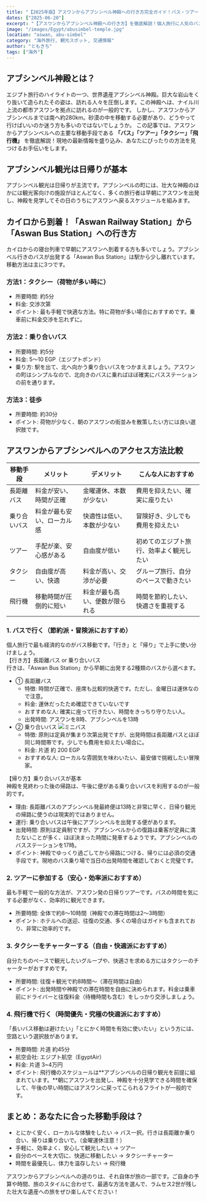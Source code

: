 ```yaml
---
title: "【2025年版】アスワンからアブシンベル神殿への行き方完全ガイド！バス・ツアー・飛行機を徹底比較"
dates: ["2025-06-20"]
excerpt: "【アスワンからアブシンベル神殿への行き方】を徹底解説！個人旅行に人気のバス（長距離・乗り合い）での行き方や帰り方、安心なツアー、時短できる飛行機まで、各手段の料金や時間を比較。アスワン駅からのアクセスやバスの金曜運休など、旅行前に知りたい現地情報も満載の完全ガイドです。"
image: "/images/Egypt/abusimbel-temple.jpg"
location: "aswan, abu-simbel"
category: "海外旅行, 観光スポット, 交通情報"
author: "ともきち"
tags: ["海外"]
---
```


## アブシンベル神殿とは？

エジプト旅行のハイライトの一つ、世界遺産アブシンベル神殿。巨大な岩山をくり抜いて造られたその姿は、訪れる人々を圧倒します。この神殿へは、ナイル川上流の都市アスワンを拠点に訪れるのが一般的です。
しかし、アスワンからアブシンベルまでは南へ約280km。砂漠の中を移動する必要があり、どうやって行けばいいのか迷う方も多いのではないでしょうか。
この記事では、アスワンからアブシンベルへの主要な移動手段である
**「バス」「ツアー」「タクシー」「飛行機」**
を徹底解説！現地の最新情報を盛り込み、あなたにぴったりの方法を見つけるお手伝いをします。

## アブシンベル観光は日帰りが基本

アブシンベル観光は日帰りが主流です。アブシンベルの町には、壮大な神殿のほかには観光客向けの施設がほとんどなく、多くの旅行者は早朝にアスワンを出発し、神殿を見学してその日のうちにアスワンへ戻るスケジュールを組みます。

## カイロから到着！「Aswan Railway Station」から「Aswan Bus Station」への行き方

カイロからの寝台列車で早朝にアスワンへ到着する方も多いでしょう。アブシンベル行きのバスが出発する「Aswan Bus Station」は駅から少し離れています。移動方法は主に3つです。

### 方法1：タクシー（荷物が多い時に）

- 所要時間: 約5分
- 料金: 交渉次第
- ポイント: 最も手軽で快適な方法。特に荷物が多い場合におすすめです。乗車前に料金交渉を忘れずに。

### 方法2：乗り合いバス

- 所要時間: 約5分
- 料金: 5～10 EGP（エジプトポンド）
- 乗り方: 駅を出て、北へ向かう乗り合いバスをつかまえましょう。アスワンの町はシンプルなので、北向きのバスに乗ればほぼ確実にバスステーションの前を通ります。

### 方法3：徒歩

- 所要時間: 約30分
- ポイント: 荷物が少なく、朝のアスワンの街並みを散策したい方には良い選択肢です。

## アスワンからアブシンベルへのアクセス方法比較

| 移動手段     | メリット                   | デメリット                     | こんな人におすすめ                       |
| ------------ | -------------------------- | ------------------------------ | ---------------------------------------- |
| 長距離バス   | 料金が安い、時間が正確     | 金曜運休、本数が少ない         | 費用を抑えたい、確実に座りたい           |
| 乗り合いバス | 料金が最も安い、ローカル感 | 快適性は低い、本数が少ない     | 冒険好き、少しでも費用を抑えたい         |
| ツアー       | 手配が楽、安心感がある     | 自由度が低い                   | 初めてのエジプト旅行、効率よく観光したい |
| タクシー     | 自由度が高い、快適         | 料金が高い、交渉が必要         | グループ旅行、自分のペースで動きたい     |
| 飛行機       | 移動時間が圧倒的に短い     | 料金が最も高い、便数が限られる | 時間を節約したい、快適さを重視する       |

### 1. バスで行く（節約派・冒険派におすすめ）

個人旅行で最も経済的なのがバス移動です。「行き」と「帰り」で上手に使い分けましょう。  
【行き方】長距離バス or 乗り合いバス  
行きは、「Aswan Bus Station」から早朝に出発する2種類のバスから選べます。

- ① 長距離バス
  - 特徴: 時間が正確で、座席も比較的快適です。ただし、金曜日は運休なので注意。
  - 料金: 運休だったため確認できていないです
  - おすすめな人: 確実に座って行きたい、時間をきっちり守りたい人。
  - 出発時間: アスワンを8時、アブシンベルを13時
- ② 乗り合いバス
  ![ミニバス](/images/Egypt/mini-bus.jpg)
  - 特徴: 原則は定員が集まり次第出発ですが、出発時間は長距離バスとほぼ同じ時間帯です。少しでも費用を抑えたい場合に。
  - 料金: 片道 約 200 EGP
  - おすすめな人: ローカルな雰囲気を味わいたい、最安値で挑戦したい冒険家。

【帰り方】乗り合いバスが基本  
神殿を見終わった後の帰路は、午後に便がある乗り合いバスを利用するのが一般的です。

- 理由: 長距離バスのアブシンベル発最終便は13時と非常に早く、日帰り観光の帰路に使うのは現実的ではありません。
- 運行: 乗り合いバスは午後にアブシンベルを出発する便があります。
- 出発時間: 原則は定員制ですが、アブシンベルからの復路は乗客が定員に満たないことが多く、ほぼ決まった時間に発車するようです。アブシンベルのバスステーションを17時。
- ポイント: 神殿でゆっくり過ごしてから帰路につける、帰りには必須の交通手段です。現地のバス乗り場で当日の出発時間を確認しておくと完璧です。

### 2. ツアーに参加する（安心・効率派におすすめ）

最も手軽で一般的な方法が、アスワン発の日帰りツアーです。バスの時間を気にする必要がなく、効率的に観光できます。

- 所要時間: 全体で約8～10時間（神殿での滞在時間は2～3時間）
- ポイント: ホテルへの送迎、往復の交通、多くの場合はガイドも含まれており、非常に効率的です。

### 3. タクシーをチャーターする（自由・快適派におすすめ）

自分たちのペースで観光したいグループや、快適さを求める方にはタクシーのチャーターがおすすめです。

- 所要時間: 往復＋観光で約8時間～（滞在時間は自由）
- ポイント: 出発時間や神殿での滞在時間を自由に決められます。料金は乗車前にドライバーと往復料金（待機時間も含む）をしっかり交渉しましょう。

### 4. 飛行機で行く（時間優先・究極の快適派におすすめ）

「長いバス移動は避けたい」「とにかく時間を有効に使いたい」という方には、空路という選択肢があります。

- 所要時間: 片道 約45分
- 航空会社: エジプト航空（EgyptAir）
- 料金: 片道 3~4万円
- ポイント: 飛行機のスケジュールは**アブシンベルの日帰り観光を前提に組まれています。**朝にアスワンを出発し、神殿を十分見学できる時間を確保して、午後の早い時間にはアスワンに戻ってこられるフライトが一般的です。

## まとめ：あなたに合った移動手段は？

- とにかく安く、ローカルな体験をしたい → バス一択。行きは長距離か乗り合い、帰りは乗り合いで。（金曜運休注意！）
- 手軽に、効率よく、安心して観光したい → ツアー
- 自分のペースを大切に、快適に移動したい → タクシーチャーター
- 時間を最優先し、体力を温存したい → 飛行機

アスワンからアブシンベルへの道のりは、それ自体が旅の一部です。ご自身の予算や時間、旅のスタイルに合わせて、最適な方法を選んで、ラムセス2世が残した壮大な遺産への旅をぜひ楽しんでください！
